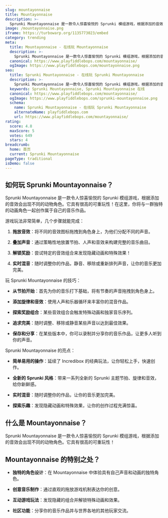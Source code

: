 ```yaml
---
slug: mountayonnaise
title: Mountayonnaise
description: >-
  Sprunki Mountayonnaise 是一款令人惊喜愉悦的 Sprunki 模组游戏，根据添加的音效会出现不同的动物角色。它具有很高的可重玩性！
image: /mountayonnaise.png
iframe: https://turbowarp.org/1135773023/embed
category: trending
meta:
  title: Mountayonnaise - 在线玩 Mountayonnaise
  description: >-
    Sprunki Mountayonnaise 是一款令人惊喜愉悦的 Sprunki 模组游戏，根据添加的音效会出现不同的动物角色。它具有很高的可重玩性！
  canonical: https://www.playfiddlebops.com/mountayonnaise/
  ogImage: https://www.playfiddlebops.com/mountayonnaise.png
seo:
  title: Sprunki Mountayonnaise - 在线玩 Sprunki Mountayonnaise
  description: >-
    Sprunki Mountayonnaise 是一款令人惊喜愉悦的 Sprunki 模组游戏，根据添加的音效会出现不同的动物角色。它具有很高的可重玩性！
  keywords: Sprunki Mountayonnaise, Sprunki Mountayonnaise 在线
  canonical: https://www.playfiddlebops.com/mountayonnaise/
  ogImage: https://www.playfiddlebops.com/sprunki-mountayonnaise.png
  schema:
    name: Sprunki Mountayonnaise - 在线玩 Sprunki Mountayonnaise
    alternateName: playfiddlebops.com
    url: https://www.playfiddlebops.com/mountayonnaise/
rating:
  score: 4.8
  maxScore: 5
  votes: 649
  stars: 4
breadcrumb:
  home: 首页
  current: Sprunki Mountayonnaise
pageType: traditional
isDemo: false
---
```


## 如何玩 Sprunki Mountayonnaise？

Sprunki Mountayonnaise 是一款令人惊喜愉悦的 Sprunki 模组游戏，根据添加的音效会出现不同的动物角色。它具有很高的可重玩性！在这里，你将与一群独特的动画角色一起创作属于自己的音乐作品。

游戏玩法非常简单，几个步骤就能完成：

1. **拖放音效**：将不同的音效图标拖拽到角色身上，为他们分配不同的声音。

1. **叠加声音**：通过策略性地放置节拍、人声和音效来构建完整的音乐曲目。

1. **解锁奖励**：尝试特定的音效组合来发现隐藏动画和特殊效果！

1. **实时混音**：随时调整你的作品，静音、移除或重新排列声音，让你的音乐更加完美。

玩 Sprunki Mountayonnaise 的技巧：

- **从节拍开始**：首先为你的音乐打下基础，将有节奏的声音拖拽到角色身上。

- **添加旋律和音效**：使用人声和乐器循环来丰富你的混音作品。

- **探索奖励组合**：某些音效组合会触发特殊动画和独家音乐序列。

- **追求完美**：随时调整、移除或静音某些声音以达到最佳效果。

- **保存和分享**：在某些版本中，你可以录制并分享你的音乐作品，让更多人听到你的声音。

Sprunki Mountayonnaise 的亮点：

- **简单易用的操作**：延续了 Incredibox 的经典玩法，让你轻松上手，快速创作。

- **全新的 Sprunki 风格**：带来一系列全新的 Sprunki 主题节拍、旋律和音效，给你新鲜感。

- **实时混音**：随时调整你的作品，让你的音乐更加完美。

- **探索乐趣**：发现隐藏动画和特殊效果，让你的创作过程充满惊喜。

## 什么是 Mountayonnaise？

Sprunki Mountayonnaise 是一款令人惊喜愉悦的 Sprunki 模组游戏，根据添加的音效会出现不同的动物角色。它具有很高的可重玩性！

## Mountayonnaise 的特别之处？

- **独特的角色设计**：在 Mountayonnaise 中体验具有自己声音和动画的独特角色。

- **创意音乐制作**：通过直观的拖放游戏机制表达你的创意。

- **互动游戏玩法**：发现隐藏的组合并解锁特殊动画和效果。

- **社区功能**：分享你的音乐作品并与世界各地的其他玩家交流。